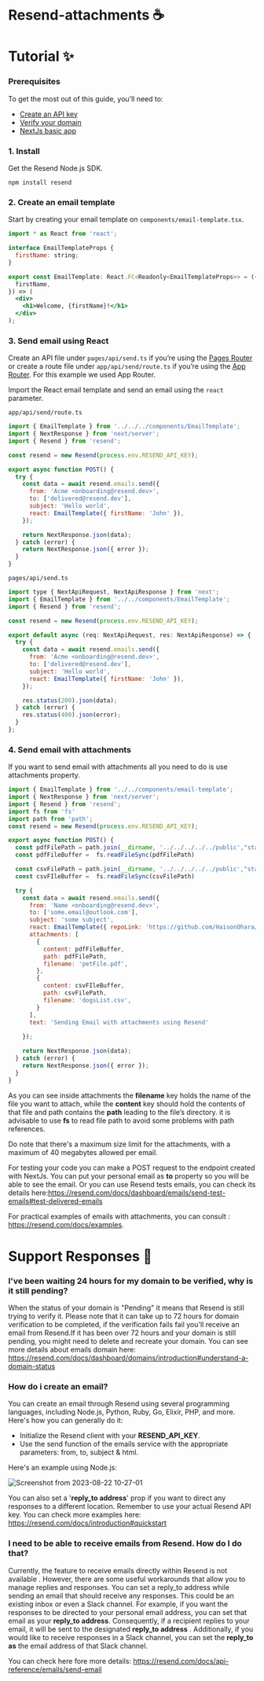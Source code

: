 # Resend-attachments ☕️

# Tutorial ✨
### Prerequisites

To get the most out of this guide, you’ll need to:

- [Create an API key](https://resend.com/api-keys)
- [Verify your domain](https://resend.com/domains)
- [NextJs basic app](https://nextjs.org/docs/getting-started/installation)

### 1. Install

Get the Resend Node.js SDK.

`npm install resend`

### 2. Create an email template

Start by creating your email template on `components/email-template.tsx`.

```jsx
import * as React from 'react';

interface EmailTemplateProps {
  firstName: string;
}

export const EmailTemplate: React.FC<Readonly<EmailTemplateProps>> = ({
  firstName,
}) => (
  <div>
    <h1>Welcome, {firstName}!</h1>
  </div>
);
```

### 3. Send email using React

Create an API file under `pages/api/send.ts` if you’re using the [Pages Router](https://nextjs.org/docs/pages/building-your-application/routing/api-routes) or create a route file under `app/api/send/route.ts` if you’re using the [App Router](https://nextjs.org/docs/app/building-your-application/routing/router-handlers). For this example we used App Router.

Import the React email template and send an email using the `react` parameter.

`app/api/send/route.ts` 
```jsx
import { EmailTemplate } from '../../../components/EmailTemplate';
import { NextResponse } from 'next/server';
import { Resend } from 'resend';

const resend = new Resend(process.env.RESEND_API_KEY);

export async function POST() {
  try {
    const data = await resend.emails.send({
      from: 'Acme <onboarding@resend.dev>',
      to: ['delivered@resend.dev'],
      subject: 'Hello world',
      react: EmailTemplate({ firstName: 'John' }),
    });

    return NextResponse.json(data);
  } catch (error) {
    return NextResponse.json({ error });
  }
}
```

`pages/api/send.ts`
```jsx
import type { NextApiRequest, NextApiResponse } from 'next';
import { EmailTemplate } from '../../components/EmailTemplate';
import { Resend } from 'resend';

const resend = new Resend(process.env.RESEND_API_KEY);

export default async (req: NextApiRequest, res: NextApiResponse) => {
  try {
    const data = await resend.emails.send({
      from: 'Acme <onboarding@resend.dev>',
      to: ['delivered@resend.dev'],
      subject: 'Hello world',
      react: EmailTemplate({ firstName: 'John' }),
    });

    res.status(200).json(data);
  } catch (error) {
    res.status(400).json(error);
  }
};
```

### 4. Send email with attachments

If you want to send email with attachments all you need to do is use attachments property.

```jsx
import { EmailTemplate } from '../../components/email-template';
import { NextResponse } from 'next/server';
import { Resend } from 'resend';
import fs from 'fs'
import path from 'path';
const resend = new Resend(process.env.RESEND_API_KEY);

export async function POST() {
  const pdfFilePath = path.join(__dirname, '../../../../../public',"static","petFile.pdf");
  const pdfFileBuffer =  fs.readFileSync(pdfFilePath)

  const csvFilePath = path.join(__dirname, '../../../../../public',"static","dogsList.csv");
  const csvFIleBuffer =  fs.readFileSync(csvFilePath)

  try {
    const data = await resend.emails.send({
      from: 'Name <onboarding@resend.dev>',
      to: ['some.email@outlook.com'],
      subject: 'some subject',
      react: EmailTemplate({ repoLink: 'https://github.com/HaisonOhara/Resend-attachments' }),
      attachments: [
        {
          content: pdfFileBuffer,
          path: pdfFilePath,
          filename: 'petFile.pdf',
        },
        {
          content: csvFIleBuffer,
          path: csvFilePath,
          filename: 'dogsList.csv',
        }
      ],
      text: 'Sending Email with attachments using Resend'
      
    });

    return NextResponse.json(data);
  } catch (error) {
    return NextResponse.json({ error });
  }
}
```

As you can see inside attachments the **filename** key holds the name of the file you want to attach, while the **content** key should hold the contents of that file and path contains the **path** leading to the file’s directory. it is advisable to use **fs** to read file path to avoid some problems with path references.

Do note that there's a maximum size limit for the attachments, with a maximum of 40 megabytes allowed per email.

For testing your code you can make a POST request to the endpoint created with NextJs. You can put your personal email as **to** property so you will be able to see the email. Or you can use Resend tests emails, you can check its details here:https://resend.com/docs/dashboard/emails/send-test-emails#test-delivered-emails

For practical examples of emails with attachments, you can consult : https://resend.com/docs/examples.

# Support Responses 📜
### I've been waiting 24 hours for my domain to be verified, why is it still pending?
When the status of your domain is "Pending" it means that Resend is still trying to verify it. Please note that it can take up to 72 hours for domain verification to be completed, if the verification fails fail  you'll receive an email from Resend.If it has been over 72 hours and your domain is still pending, you might need to delete and recreate your domain. You can see more details about emails domain here: https://resend.com/docs/dashboard/domains/introduction#understand-a-domain-status

### How do i create an email?
You can create an email through Resend using several programming languages, including Node.js, Python, Ruby, Go, Elixir, PHP, and more. Here's how you can generally do it:
- Initialize the Resend client with your <strong>RESEND_API_KEY</strong>.
- Use the send function of the emails service with the appropriate parameters: from, to, subject & html.

 Here's an example using Node.js:

![Screenshot from 2023-08-22 10-27-01](https://github.com/HaisonOhara/Resend-attachments/assets/39864254/4b304d75-5bdf-4cac-9700-066df5f4ad9a)


You can also set a '<strong>reply_to address</strong>' prop if you want to direct any responses to a different location.
Remember to use your actual Resend API key.
You can check more examples here: https://resend.com/docs/introduction#quickstart


### I  need to be able to receive emails from Resend. How do I do that?
Currently, the feature to receive emails directly within Resend is not available . However, there are some useful workarounds that allow you to manage replies and responses. You can set a reply_to address while sending an email that should receive any responses. This could be an existing inbox or even a Slack channel.
For example, if you want the responses to be directed to your personal email address, you can set that email as your <strong>reply_to address</strong>. Consequently, if a recipient replies to your email, it will be sent to the designated <strong>reply_to address</strong> .
Additionally, if you would like to receive responses in a Slack channel, you can set the <strong>reply_to as</strong> the email address of that Slack channel. 

You can check here fore more details: https://resend.com/docs/api-reference/emails/send-email
